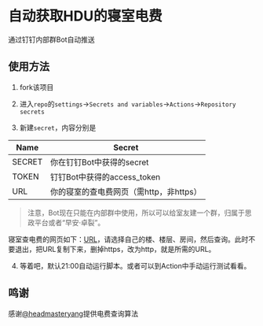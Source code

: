 # 自动获取HDU的寝室电费

通过钉钉内部群Bot自动推送

## 使用方法

1. fork该项目

2. 进入`repo`的`settings`->`Secrets and variables`->`Actions`->`Repository secrets`

3. 新建`secret`，内容分别是

| Name | Secret |
| ---- | ------- |
| SECRET | 你在钉钉Bot中获得的secret |
| TOKEN | 钉钉Bot中获得的access_token |
| URL | 你的寝室的查电费网页（需http，非https） |

>注意，Bot现在只能在内部群中使用，所以可以给室友建一个群，归属于思政平台或者“早安·卓裂”。

寝室查电费的网页如下：[URL](https://wap.xt.beescrm.com/base/electricity_hd/index/ele_id/7)，请选择自己的楼、楼层、房间，然后查询。此时不要退出，把URL复制下来，删掉https，改为http，就是所需的URL。

4. 等着吧，默认21:00自动运行脚本。或者可以到Action中手动运行测试看看。

## 鸣谢

感谢[@headmasteryang](https://t.me/headmasteryang)提供电费查询算法
